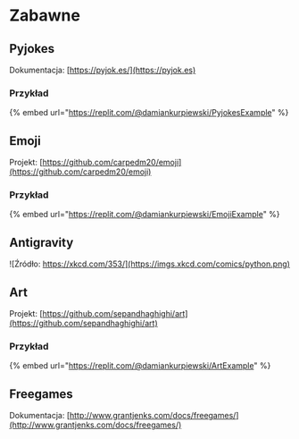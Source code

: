 # Zabawne

## Pyjokes

Dokumentacja: [https://pyjok.es/](https://pyjok.es)

### Przykład

{% embed url="https://replit.com/@damiankurpiewski/PyjokesExample" %}

## Emoji

Projekt: [https://github.com/carpedm20/emoji](https://github.com/carpedm20/emoji)

### Przykład

{% embed url="https://replit.com/@damiankurpiewski/EmojiExample" %}

## Antigravity

![Źródło: https://xkcd.com/353/](https://imgs.xkcd.com/comics/python.png)

## Art

Projekt: [https://github.com/sepandhaghighi/art](https://github.com/sepandhaghighi/art)

### Przykład

{% embed url="https://replit.com/@damiankurpiewski/ArtExample" %}

## Freegames

Dokumentacja: [http://www.grantjenks.com/docs/freegames/](http://www.grantjenks.com/docs/freegames/)

